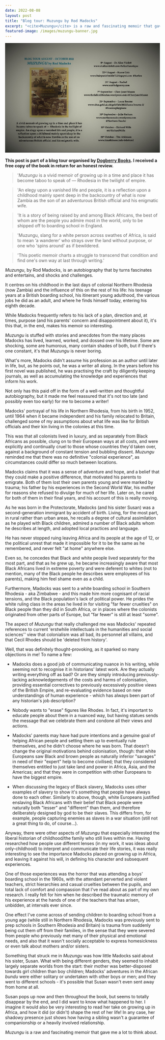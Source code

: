 ```yaml
---
date: 2022-08-08
layout: post
title: "Blog tour: Muzungu by Rod Madocks"
excerpt: "<cite>Muzungu</cite> is a raw and fascinating memoir that gave me a lot to think about."
featured-image: /images/muzungu-banner.jpg
---
```


![Muzungu](/images/muzungu-banner.jpg)

**This post is part of a blog tour organised by [Dogberry Books](https://www.dogberrybooks.com/). I received a free copy of the book in return for an honest review.**

> '<cite>Muzungu</cite> is a vivid memoir of growing up in a time and place it has become taboo to speak of — Rhodesia in the twilight of empire.

> 'An elegy upon a vanished life and people, it is a reflection upon a childhood mainly spent deep in the backcountry of what is now Zambia as the son of an adventurous British official and his enigmatic wife.

> 'It is a story of being raised by and among Black Africans, the best of whom are the people you admire most in the world, only to be shipped off to boarding school in England.

> 'Muzungu, slang for a white person across swathes of Africa, is said to mean ‘a wanderer’ who strays over the land without purpose, or one who 'spins around' as if bewildered.

> 'This poetic memoir charts a struggle to transcend that condition and find one's own way at last through writing.'

<cite>Muzungu</cite>, by Rod Madocks, is an autobiography that by turns fascinates and entertains, and shocks and challenges.

It centres on his childhood in the last days of colonial Northern Rhodesia (now Zambia) and the influence of this on the rest of his life: his teenage years at a British boarding school, his itinerant young adulthood, the various jobs he did as an adult, and where he finds himself today, entering his eighth decade.

While Madocks frequently refers to his lack of a plan, direction and, at times, purpose (and his parents' concern and disappointment about it), it's this that, in the end, makes his memoir so interesting.

<cite>Muzungu</cite> is stuffed with stories and anecdotes from the many places Madocks has lived, learned, worked, and dossed over his lifetime. Some are shocking, some are humorous, many contain shades of both, but if there's one constant, it's that <cite>Muzungu</cite> is never boring.

What's more, Madocks didn't assume his profession as an author until later in life, but, as he points out, he was a writer all along. In the years before his first novel was published, he was practising the craft by diligently keeping journals, as well as accumulating the knowledge and experiences that inform his work.

Not only has this paid off in the form of a well-written and thoughtful autobiography, but it made me feel reassured that it's not too late (and possibly even too early) for me to become a writer!

Madocks' portrayal of his life in Northern Rhodesia, from his birth in 1952, until 1964 when it became independent and his family relocated to Britain, challenged some of my assumptions about what life was like for British officials and their kin living in the colonies at this time.

This was that all colonists lived in luxury, and as separately from Black Africans as possible, clung on to their European ways at all costs, and were explicitly and continually cruel to those whose countries they'd taken over, against a background of constant tension and bubbling dissent. <cite>Muzungu</cite> reminded me that there was no definitive "colonial experience", as circumstances could differ so much between locations.

Madocks claims that it was a sense of adventure and hope, and a belief that they could make a positive difference, that motivated his parents to emigrate. Both of them lost their own parents young and were marked by trauma; his father by his experiences in the Second World War, his mother for reasons she refused to divulge for much of her life. Later on, he cared for both of them in their final years, and his account of this is really moving.

As he was born in the Protectorate, Madocks (and his sister Susan) was a second-generation immigrant by accident of birth. Living, for the most part, in rural rather than urban areas, he recalls a degree of cultural assimilation as he played with Black children, admired a number of Black adults whom he describes at length, and adopted local practices and language.

He has never stopped ruing leaving Africa and its people at the age of 12, or the political unrest that made it impossible for it to be the same as he remembered, and never felt "at home" anywhere else.

Even so, he concedes that Black and white people lived separately for the most part, and that as he grew up, he became increasingly aware that most Black Africans lived in extreme poverty and were deferent to whites (not to mention, many of the Black people he describes were employees of his parents), making him feel shame even as a child.

Furthermore, Madocks was sent to a white boarding school in Southern Rhodesia - aka Zimbabwe - and this made him more cognisant of racial tensions, and the Black population's lack of political power. He prides the white ruling class in the areas he lived in for visiting "far fewer cruelties" on Black people than they did in South Africa, or in places where the colonists originated from other parts of Europe, but "far fewer" is still at least "some".

The aspect of <cite>Muzungu</cite> that really challenged me was Madocks' repeated references to current 'erstwhile intellectuals in the humanities and social sciences'' view that colonialism was all bad, its personnel all villains, and that Cecil Rhodes should be 'deleted from history'.

Well, that was definitely thought-provoking, as it sparked so many objections in me! To name a few:

* Madocks does a good job of communicating nuance in his writing, while seeming not to recognise it in historians' latest work. Are they actually writing everything off as bad? Or are they simply introducing previously-lacking acknowledgements of the costs and harms of colonisation, providing essential correctives to previously excessively positive views of the British Empire, and re-evaluating evidence based on new understandings of human experience - which has always been part of any historian's job description?

* Nobody wants to "erase" figures like Rhodes. In fact, it's important to educate people about them in a nuanced way, but having statues sends the message that we celebrate them and condone all their views and actions.

* Madocks' parents may have had pure intentions and a genuine goal of helping African people and setting them up to eventually rule themselves, and he didn't choose where he was born. That doesn't change the original motivations behind colonisation, though: that white Europeans saw Black and brown people as naturally inferior "savages" in need of their "expert" help to become civilised; that they considered themselves entitled to just take land and power in Africa, Asia, and the Americas; and that they were in competition with other Europeans to have the biggest empire.

* When discussing the legacy of Black slavery, Madocks uses other examples of slavery to show it's something that people have always done to each other. Similarly to above, though, white Europeans justified enslaving Black Africans with their belief that Black people were naturally both "lesser" and "different" than them, and therefore deliberately designed by god to be their slaves. This differs from, for example, people capturing enemies as slaves in a war situation (still not a great thing to do, of course...).

Anyway, there were other aspects of <cite>Muzungu</cite> that especially interested the liberal historian of childhood/the family who still lives within me. Having researched how people use different lenses (in my work, it was ideas about only-childhood) to interpret and communicate their life stories, it was really interesting to see the importance Madocks placed on growing up in Africa, and leaving it against his will, in defining his character and subsequent experiences.

One of those experiences was the horror that was attending a boys' boarding school in the 1960s, with the attendant perverted and violent teachers, strict hierarchies and casual cruelties between the pupils, and total lack of comfort and compassion that I've read about as part of my own research. I really felt for him when he described the traumatic memory of his experience at the hands of one of the teachers that has arisen, unbidden, at intervals ever since.

One effect I've come across of sending children to boarding school from a young age (while still in Northern Rhodesia, Madocks was previously sent to prep schools in Southern Rhodesia and Britain) is trauma from suddenly being cut them off from their families, in the sense that they were severed from people who previously met many of their physical and emotional needs, and also that it wasn't socially acceptable to express homesickness or even talk about mothers and/or sisters.

Something that struck me in <cite>Muzungu</cite> was how little Madocks said about his sister, Susan. What with being different genders, they seemed to inhabit largely separate worlds from the start: their mother was better-disposed towards girl children than boy children; Madocks' adventures in the African *bundu* were either solitary or undertaken with other boys or men; and they went to different schools - it's possible that Susan wasn't even sent away from home at all.

Susan pops up now and then throughout the book, but seems to totally disappear by the end, and I did want to know what happened to her. I imagine it would also be very interesting to read her take on growing up in Africa, and how it did (or didn't) shape the rest of her life! In any case, her shadowy presence just shows how having a sibling wasn't a guarantee of companionship or a heavily involved relationship.

<cite>Muzungu</cite> is a raw and fascinating memoir that gave me a lot to think about.
